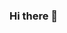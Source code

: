 ### Hi there 👋

<!--
**scarletfantasy/scarletfantasy** is a ✨ _special_ ✨ repository because its `README.md` (this file) appears on your GitHub profile.

Here are some ideas to get you started:

[![scarletfantasy's github stats](https://github-readme-stats.vercel.app/api?username=scarletfantasy "![scarletfantasy's github stats")](https://github.com/scarletfantasy/github-readme-stats)
# my works
![](sph.gif)
